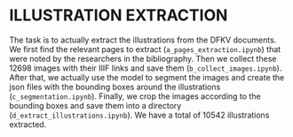 # ILLUSTRATION EXTRACTION

The task is to actually extract the illustrations from the DFKV documents. We first find the relevant pages to extract (`a_pages_extraction.ipynb`) that were noted by the researchers in the bibliography. Then we collect these 12698 images with their IIIF links and save them (`b_collect_images.ipynb`). After that, we actually use the model to segment the images and create the json files with the bounding boxes around the illustrations (`c_segmentation.ipynb`). Finally, we crop the images according to the bounding boxes and save them into a directory (`d_extract_illustrations.ipynb`). We have a total of 10542 illustrations extracted.


